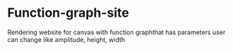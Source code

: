 # Function-graph-site
Rendering website for canvas with function graphthat has parameters user can change like amplitude, height, width
